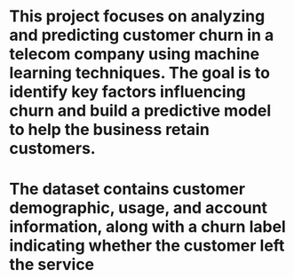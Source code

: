 # This project focuses on analyzing and predicting customer churn in a telecom company using machine learning techniques. The goal is to identify key factors influencing churn and build a predictive model to help the business retain customers.
# The dataset contains customer demographic, usage, and account information, along with a churn label indicating whether the customer left the service
